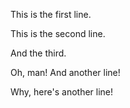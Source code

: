 This is the first line.

This is the second line.

And the third.

Oh, man! And another line!

Why, here's another line!
